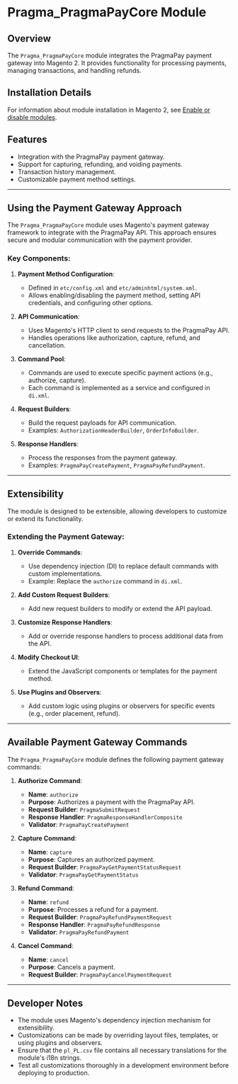 # Pragma_PragmaPayCore Module

## Overview

The `Pragma_PragmaPayCore` module integrates the PragmaPay payment gateway into Magento 2. It provides functionality for processing payments, managing transactions, and handling refunds.

## Installation Details

For information about module installation in Magento 2, see [Enable or disable modules](https://devdocs.magento.com/guides/v2.4/install-gde/install/cli/install-cli-subcommands-enable.html).

## Features

- Integration with the PragmaPay payment gateway.
- Support for capturing, refunding, and voiding payments.
- Transaction history management.
- Customizable payment method settings.

---

## Using the Payment Gateway Approach

The `Pragma_PragmaPayCore` module uses Magento's payment gateway framework to integrate with the PragmaPay API. This approach ensures secure and modular communication with the payment provider.

### Key Components:
1. **Payment Method Configuration**:
   - Defined in `etc/config.xml` and `etc/adminhtml/system.xml`.
   - Allows enabling/disabling the payment method, setting API credentials, and configuring other options.

2. **API Communication**:
   - Uses Magento's HTTP client to send requests to the PragmaPay API.
   - Handles operations like authorization, capture, refund, and cancellation.

3. **Command Pool**:
   - Commands are used to execute specific payment actions (e.g., authorize, capture).
   - Each command is implemented as a service and configured in `di.xml`.

4. **Request Builders**:
   - Build the request payloads for API communication.
   - Examples: `AuthorizationHeaderBuilder`, `OrderInfoBuilder`.

5. **Response Handlers**:
   - Process the responses from the payment gateway.
   - Examples: `PragmaPayCreatePayment`, `PragmaPayRefundPayment`.

---

## Extensibility

The module is designed to be extensible, allowing developers to customize or extend its functionality.

### Extending the Payment Gateway:
1. **Override Commands**:
   - Use dependency injection (DI) to replace default commands with custom implementations.
   - Example: Replace the `authorize` command in `di.xml`.

2. **Add Custom Request Builders**:
   - Add new request builders to modify or extend the API payload.

3. **Customize Response Handlers**:
   - Add or override response handlers to process additional data from the API.

4. **Modify Checkout UI**:
   - Extend the JavaScript components or templates for the payment method.

5. **Use Plugins and Observers**:
   - Add custom logic using plugins or observers for specific events (e.g., order placement, refund).

---

## Available Payment Gateway Commands

The `Pragma_PragmaPayCore` module defines the following payment gateway commands:

1. **Authorize Command**:
   - **Name**: `authorize`
   - **Purpose**: Authorizes a payment with the PragmaPay API.
   - **Request Builder**: `PragmaSubmitRequest`
   - **Response Handler**: `PragmaResponseHandlerComposite`
   - **Validator**: `PragmaPayCreatePayment`

2. **Capture Command**:
   - **Name**: `capture`
   - **Purpose**: Captures an authorized payment.
   - **Request Builder**: `PragmaPayGetPaymentStatusRequest`
   - **Validator**: `PragmaPayGetPaymentStatus`

3. **Refund Command**:
   - **Name**: `refund`
   - **Purpose**: Processes a refund for a payment.
   - **Request Builder**: `PragmaPayRefundPaymentRequest`
   - **Response Handler**: `PragmaPayRefundResponse`
   - **Validator**: `PragmaPayRefundPayment`

4. **Cancel Command**:
   - **Name**: `cancel`
   - **Purpose**: Cancels a payment.
   - **Request Builder**: `PragmaPayCancelPaymentRequest`

---

## Developer Notes

- The module uses Magento's dependency injection mechanism for extensibility.
- Customizations can be made by overriding layout files, templates, or using plugins and observers.
- Ensure that the `pl_PL.csv` file contains all necessary translations for the module's i18n strings.
- Test all customizations thoroughly in a development environment before deploying to production.
